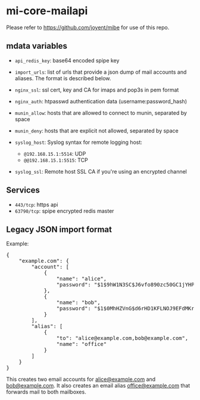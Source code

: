 # mi-core-mailapi

Please refer to https://github.com/joyent/mibe for use of this repo.

## mdata variables

- <code>api_redis_key</code>: base64 encoded spipe key
- <code>import_urls</code>: list of urls that provide a json dump of mail accounts and aliases. The format is described below.
- <code>nginx_ssl</code>: ssl cert, key and CA for imaps and pop3s in pem format
- <code>nginx_auth</code>: htpasswd authentication data (username:password_hash)

- `munin_allow`: hosts that are allowed to connect to munin, separated by space
- `munin_deny`: hosts that are explicit not allowed, separated by space

- `syslog_host`: Syslog syntax for remote logging host:
  - `@192.168.15.1:5514`:  UDP
  - `@@192.168.15.1:5515`: TCP
- `syslog_ssl`: Remote host SSL CA if you're using an encrypted channel

## Services

- <code>443/tcp</code>: https api
- <code>63790/tcp</code>: spipe encrypted redis master


## Legacy JSON import format

Example:

<pre>
{
	"example.com": {
		"account": [
			{
				"name": "alice",
				"password": "$1$9hW1N3SC$J6vfo890zc50GC1jYHP211"
			},
			{
				"name": "bob",
				"password": "$1$0MhHZVnG$d6rHD1KFLNOJ9EFdMKrB91"
			}
		],
		"alias": [
			{
				"to": "alice@example.com,bob@example.com",
				"name": "office"
			}
		]
	}
}
</pre>

This creates two email accounts for alice@example.com and bob@example.com. It also creates an email alias office@example.com that forwards mail to both mailboxes.
